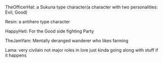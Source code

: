 TheOfficerHat:
a Sukuna type character(a character with two personalities: Evil, Good)

Resin:
a antihero type character

HappyHeti:
For the Good side fighting Party

TheJamYam:
Mentally deranged wanderer who likes farming

Lama:
very civilain not major roles in lore just kinda going along with stuff if it happens
